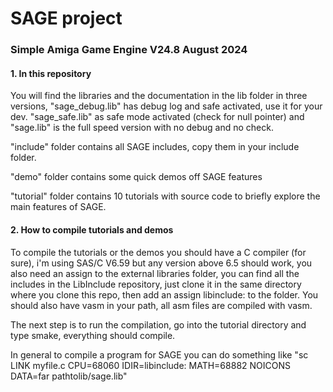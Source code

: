 <h1>SAGE project</h1>
<h3>Simple Amiga Game Engine V24.8 August 2024</h3>
<h4>1. In this repository</h4>
<p>You will find the libraries and the documentation in the lib folder in three versions, "sage_debug.lib" has debug log and safe activated, use it for your dev.
"sage_safe.lib" as safe mode activated (check for null pointer) and "sage.lib" is the full speed version with no debug and no check.</p>
<p>"include" folder contains all SAGE includes, copy them in your include folder.</p>
<p>"demo" folder contains some quick demos off SAGE features</p>
<p>"tutorial" folder contains 10 tutorials with source code to briefly explore the main features of SAGE.</p>
<h4>2. How to compile tutorials and demos</h4>
<p>To compile the tutorials or the demos you should have a C compiler (for sure), i'm using SAS/C V6.59 but any version above 6.5 should work, you also need an assign to the external libraries folder, you can find all the includes in the LibInclude repository, just clone it in the same directory where you clone this repo, then add an assign libinclude: to the folder. You should also have vasm in your path, all asm files are compiled with vasm.</p>
<p>The next step is to run the compilation, go into the tutorial directory and type smake, everything should compile.</p>
<p>In general to compile a program for SAGE you can do something like "sc LINK myfile.c CPU=68060 IDIR=libinclude: MATH=68882 NOICONS DATA=far pathtolib/sage.lib"</p>
